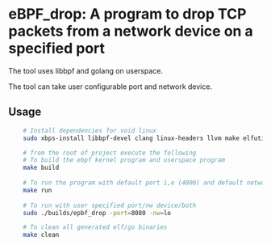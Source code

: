 # eBPF_drop: A program to drop TCP packets from a network device on a specified port

The tool uses libbpf and golang on userspace.</br>

The tool can take user configurable port and network device.</br>

## Usage
```bash
    # Install dependencies for void linux
    sudo xbps-install libbpf-devel clang linux-headers llvm make elfutils-devel bpftool bpftrace netcat go 

    # from the root of project execute the following 
    # To build the ebpf kernel program and userspace program
    make build
    
    # To run the program with default port i,e (4000) and default network i,e (loopback)
    make run
    
    # To run with user specified port/nw device/both 
    sudo ./builds/epbf_drop -port=8080 -nw=lo

    # To clean all generated elf/go binaries
    make clean
```
